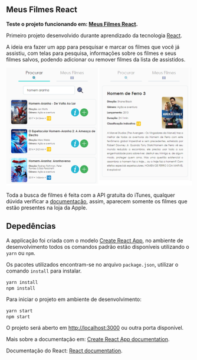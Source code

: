 ## Meus Filmes React

**Teste o projeto funcionando em: [Meus Filmes React](https://rhenandias.github.io/Meus-Filmes-React/).**

Primeiro projeto desenvolvido durante aprendizado da tecnologia [React](https://pt-br.reactjs.org/).

A ideia era fazer um app para pesquisar e marcar os filmes que você já assistiu, com telas para pesquisa, informações sobre os filmes e seus filmes salvos, podendo adicionar ou remover filmes da lista de assistidos. 

<img src="/docs/img_example.png"> 

Toda a busca de filmes é feita com a API gratuita do iTunes, qualquer dúvida verificar a [documentação](https://affiliate.itunes.apple.com/resources/documentation/itunes-store-web-service-search-api/), assim, aparecem somente os filmes que estão presentes na loja da Apple.

## Depedências 

A applicação foi criada com o modelo [Create React App](https://github.com/facebook/create-react-app), no ambiente de desenvolvimento todos os comandos padrão estão disponíveis utilizando o `yarn` ou `npm`.

Os pacotes utilizados encontram-se no arquivo `package.json`, utilizar o comando `install` para instalar.

```
yarn install
npm install
```

Para iniciar o projeto em ambiente de desenvolvimento:

```
yarn start
npm start 
```

O projeto será aberto em [http://localhost:3000](http://localhost:3000) ou outra porta disponível.

Mais sobre a documentação em: [Create React App documentation](https://facebook.github.io/create-react-app/docs/getting-started).

Documentação do React: [React documentation](https://reactjs.org/).

